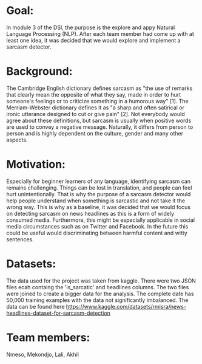 # **Goal:**
In module 3 of the DSI, the purpose is the explore and appy Natural Language Processing (NLP). 
After each team member had come up with at least one idea, it was decided that we would explore and implement a sarcasm detector. 

# **Background:**
The Cambridge English dictionary defines sarcasm as "the use of remarks that clearly mean the opposite of what they say, made in 
order to hurt someone's feelings or to criticize something in a humorous way" [1].  The Merriam-Webster dictionary defines it as 
"a sharp and often satirical or ironic utterance designed to cut or give pain" [2]. Not everybody would agree about these 
definitions, but sarcasm is usually when positive words are used to convey a negative message. Naturally, it differs from person 
to person and is highly dependent on the culture, gender and many other aspects. 

# **Motivation:**
Especially for beginner learners of any language, identifying sarcasm can remains challenging. Things can be lost in translation, 
and people can feel hurt unintentionally. That is why the purpose of a sarcasm detector would help people understand when 
something is sarcastic and not take it the wrong way. This is why as a baseline, it was decided that we would focus on detecting 
sarcasm on news headlines as this is a form of widely consumed media. Furthermore, this might be especially applicable in social 
media circumstances such as on Twitter and Facebook. In the future this could be useful would discriminating between harmful 
content and witty sentences. 

# **Datasets:**
The data used for the project was taken from kaggle. There were two JSON files ecah containg the 'is_sarcatic' and headlines columns. The two files were joined to create a bigger data for the analysis. The complete date has 50,000 training examples with the data not significantly imbalanced.
The data can be found here https://www.kaggle.com/datasets/rmisra/news-headlines-dataset-for-sarcasm-detection

# **Team members:**
Nmeso, Mekondjo, Lali, Akhil
